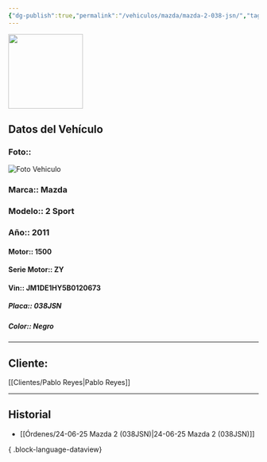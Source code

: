 ```yaml
---
{"dg-publish":true,"permalink":"/vehiculos/mazda/mazda-2-038-jsn/","tags":["Mazda"]}
---
```


<img src="https://lh3.googleusercontent.com/d/137fl3TIZ0-PU8b-Pt0bsjclwHub_u78G" width="150">

## Datos del Vehículo 
### Foto:: 
<img src="https://lh3.googleusercontent.com/d/1gRj-bt3OoV_fkbKijGxAamNGCoqbRWYB" Alt="Foto Vehiculo">

### Marca:: Mazda 
### Modelo:: 2 Sport
### Año:: 2011
#### Motor:: 1500
#### Serie Motor:: ZY
#### Vin:: JM1DE1HY5B0120673
##### Placa:: 038JSN
##### Color:: Negro
---

## Cliente:

[[Clientes/Pablo Reyes\|Pablo Reyes]]

---

## Historial

- [[Órdenes/24-06-25 Mazda 2 (038JSN)\|24-06-25 Mazda 2 (038JSN)]]

{ .block-language-dataview} 